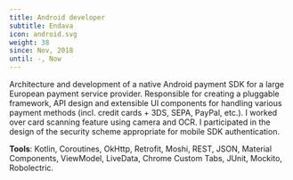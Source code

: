 ```yaml
---
title: Android developer
subtitle: Endava
icon: android.svg
weight: 38
since: Nov, 2018
until: -, Now
---
```

Architecture and development of a native Android payment SDK for a large European payment service provider. Responsible for creating a pluggable framework, API design and extensible UI components for handling various payment methods (incl. credit cards + 3DS, SEPA, PayPal, etc.). I worked over card scanning feature using camera and OCR. I participated in the design of the security scheme appropriate for mobile SDK authentication.

**Tools**: Kotlin, Coroutines, OkHttp, Retrofit, Moshi, REST, JSON, Material Components, ViewModel, LiveData, Chrome Custom Tabs, JUnit, Mockito, Robolectric.
